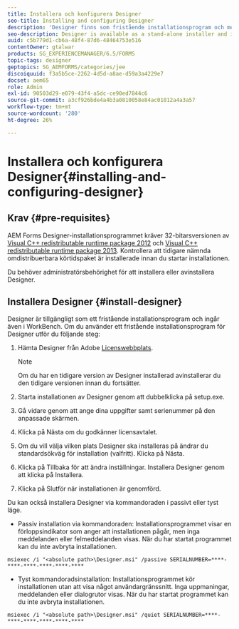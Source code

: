 ```yaml
---
title: Installera och konfigurera Designer
seo-title: Installing and configuring Designer
description: 'Designer finns som fristående installationsprogram och medföljer också Workbench. Lär dig hur du installerar fristående Designer.  '
seo-description: Designer is available as a stand-alone installer and is also bundled with Workbench. Learn how to install stand-alone Designer.
uuid: c5b779d1-cb6a-48f4-87d6-48464753e516
contentOwner: gtalwar
products: SG_EXPERIENCEMANAGER/6.5/FORMS
topic-tags: designer
geptopics: SG_AEMFORMS/categories/jee
discoiquuid: f3a5b5ce-2262-4d5d-a8ae-d59a3a4229e7
docset: aem65
role: Admin
exl-id: 90503d29-e079-43f4-a5dc-ce90ed7844c6
source-git-commit: a3cf926bde4a4b3a0810058e84ac01012a4a3a57
workflow-type: tm+mt
source-wordcount: '280'
ht-degree: 26%

---
```


# Installera och konfigurera Designer{#installing-and-configuring-designer}

## Krav {#pre-requisites}

AEM Forms Designer-installationsprogrammet kräver 32-bitarsversionen av [Visual C++ redistributable runtime package 2012](https://support.microsoft.com/en-us/topic/the-latest-supported-visual-c-downloads-2647da03-1eea-4433-9aff-95f26a218cc0) och [Visual C++ redistributable runtime package 2013](https://support.microsoft.com/en-in/help/3179560/update-for-visual-c-2013-and-visual-c-redistributable-package). Kontrollera att tidigare nämnda omdistribuerbara körtidspaket är installerade innan du startar installationen.

Du behöver administratörsbehörighet för att installera eller avinstallera Designer.

## Installera Designer {#install-designer}

Designer är tillgängligt som ett fristående installationsprogram och ingår även i WorkBench. Om du använder ett fristående installationsprogram för Designer utför du följande steg:

1. Hämta Designer från Adobe [Licenswebbplats](https://licensing.adobe.com/).

   >[!NOTE]
   >
   >Om du har en tidigare version av Designer installerad avinstallerar du den tidigare versionen innan du fortsätter.

1. Starta installationen av Designer genom att dubbelklicka på setup.exe.
1. Gå vidare genom att ange dina uppgifter samt serienummer på den anpassade skärmen.
1. Klicka på Nästa om du godkänner licensavtalet.
1. Om du vill välja vilken plats Designer ska installeras på ändrar du standardsökväg för installation (valfritt). Klicka på Nästa.
1. Klicka på Tillbaka för att ändra inställningar. Installera Designer genom att klicka på Installera.
1. Klicka på Slutför när installationen är genomförd.

Du kan också installera Designer via kommandoraden i passivt eller tyst läge.

* Passiv installation via kommandoraden: Installationsprogrammet visar en förloppsindikator som anger att installationen pågår, men inga meddelanden eller felmeddelanden visas. När du har startat programmet kan du inte avbryta installationen.

```shell
msiexec /i "<absolute path>\Designer.msi" /passive SERIALNUMBER=****-****-****-****-****-****
```

* Tyst kommandoradsinstallation: Installationsprogrammet kör installationen utan att visa något användargränssnitt. Inga uppmaningar, meddelanden eller dialogrutor visas. När du har startat programmet kan du inte avbryta installationen.

```shell
msiexec /i "<absolute path>\Designer.msi" /quiet SERIALNUMBER=****-****-****-****-****-****
```


